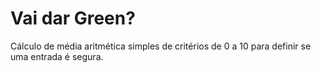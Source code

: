 # Vai dar Green?

Cálculo de média aritmética simples de critérios de 0 a 10 para definir se uma entrada é segura.